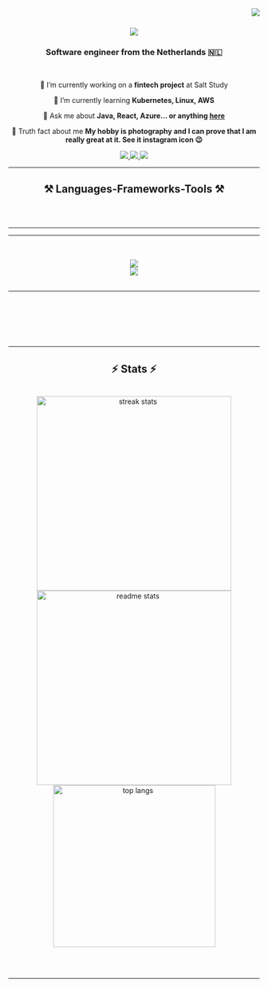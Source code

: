 <img align="right" src="https://visitor-badge.laobi.icu/badge?page_id=hasanbeyli.hasanbeyli"/>


<h1 align="center">
    <img src="https://readme-typing-svg.herokuapp.com/?font=Righteous&size=35&center=true&vCenter=true&width=500&height=70&duration=4000&lines=Hi+There!+👋;+I'm+Togrul+Hasanbeyli!;" />
</h1>


<h3 align="center">Software engineer from the Netherlands 🇳🇱</h3>

<br/>

<div align="center">
 
 🔭 I’m currently working on a **fintech project** at Salt Study
 
 🌱 I’m currently learning **Kubernetes, Linux, AWS**

💬 Ask me about **Java, React, Azure... or anything [here]([https://mail.yahoo.com/d/folders/1])**

📸 Truth fact about me **My hobby is photography and I can prove that I am really great at it. See it instagram icon 😉**

 </div>
 
<div align="center"> 
  <a href="mailto:hasanbeylitogrul@yahoo.com">
    <img src="https://img.shields.io/badge/Gmail-333333?style=for-the-badge&logo=gmail&logoColor=red" />
  </a>
  <a href="https://linkedin.com/in/toghrulhasanbeyli" target="_blank"> 
    <img src="https://img.shields.io/badge/LinkedIn-0077B5?style=for-the-badge&logo=linkedin&logoColor=white" target="_blank" />
  </a>
  <a href="https://www.instagram.com/hasanbeyliphotography" target="_blank">
     <img src="https://img.shields.io/badge/Instagram-E4405F?style=for-the-badge&logo=instagram&logoColor=white" target="_blank" /> <!-- sqlite, safari, google-chrome are other good icon options -->
  </a>
</div>

 <hr/>
 
<h2 align="center">⚒️ Languages-Frameworks-Tools ⚒️</h2>
<br/>
<br/>
 <hr/>
 <hr/>
<br/>
<div align="center">
    <br/>
    <img src="https://skillicons.dev/icons?i=react,bootstrap,mui,html,css,vscode,github,figma,tailwind,git,r" />
    <br/>
        <div className = "front-end technologies">
    <img src="https://skillicons.dev/icons?i=nodejs,python,javascript,typescript,express,firebase,mongodb,c,java,nextjs,mysql,flask" /><br>
        <div/>
</div>

<br/>
<hr/>



  
  <br/><br/><br/>
</div>
<br>
<hr/>

<h2 align="center">⚡ Stats ⚡</h2>
<br>
<div align=center>
  <img width=390 src="https://github-readme-streak-stats-hasanbeyli.vercel.app/?user=hasanbeyli&count_private=true&theme=react&border_radius=10" alt="streak stats"/>
  <img width=390 src="https://github-readme-stats-hasanbeyli.vercel.app/api?username=hasanbeyli&count_private=true&show_icons=true&theme=react&rank_icon=github&border_radius=10" alt="readme stats" />
  <br/>
  <img width=325 align="center" src="https://github-readme-stats-hasanbeyli.vercel.app/api/top-langs/?username=hasanbeyli&hide=HTML&langs_count=8&layout=compact&theme=react&border_radius=10&size_weight=0.5&count_weight=0.5&exclude_repo=github-readme-stats" alt="top langs" />
</div>

<br/><br/>

<hr/>

<br/>

<br/>

